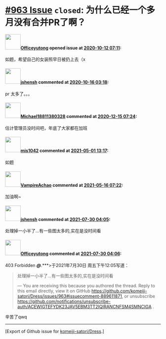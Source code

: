# [\#963 Issue](https://github.com/komeiji-satori/Dress/issues/963) `closed`: 为什么已经一个多月没有合并PR了啊？

#### <img src="https://avatars.githubusercontent.com/u/9004058?v=4" width="50">[Officeyutong](https://github.com/Officeyutong) opened issue at [2020-10-12 07:11](https://github.com/komeiji-satori/Dress/issues/963):

如题，希望自己的女装照早日被扔上去（x

#### <img src="https://avatars.githubusercontent.com/u/11555188?u=a30048e930d245fed6f3ced3ecb01e97b9f3f6cc&v=4" width="50">[jshensh](https://github.com/jshensh) commented at [2020-10-16 03:18](https://github.com/komeiji-satori/Dress/issues/963#issuecomment-709706696):

pr 太多了。。。

#### <img src="https://avatars.githubusercontent.com/u/37589122?u=3588966f172354634a5db598b09acccfa8a7faa3&v=4" width="50">[Michael18811380328](https://github.com/Michael18811380328) commented at [2020-12-15 07:24](https://github.com/komeiji-satori/Dress/issues/963#issuecomment-745107096):

估计管理员没时间吧，年底了大家都在加班

#### <img src="https://avatars.githubusercontent.com/u/53249654?u=dece9f467d9de74f43f84f6bdccf9f7ea81c0b7a&v=4" width="50">[mis1042](https://github.com/mis1042) commented at [2021-05-01 13:17](https://github.com/komeiji-satori/Dress/issues/963#issuecomment-830631500):

如题

#### <img src="https://avatars.githubusercontent.com/u/52746628?u=3e7f85e2ba0f2f45491e27235f8980a767a8c38c&v=4" width="50">[VampireAchao](https://github.com/VampireAchao) commented at [2021-05-16 07:22](https://github.com/komeiji-satori/Dress/issues/963#issuecomment-841780236):

加油啊~

#### <img src="https://avatars.githubusercontent.com/u/11555188?u=a30048e930d245fed6f3ced3ecb01e97b9f3f6cc&v=4" width="50">[jshensh](https://github.com/jshensh) commented at [2021-07-30 04:05](https://github.com/komeiji-satori/Dress/issues/963#issuecomment-889611871):

处理掉一小半了...有一些图太多的,实在是没时间看

#### <img src="https://avatars.githubusercontent.com/u/9004058?v=4" width="50">[Officeyutong](https://github.com/Officeyutong) commented at [2021-07-30 04:06](https://github.com/komeiji-satori/Dress/issues/963#issuecomment-889612298):

403 Forbidden ***@***.***>于2021年7月30日 周五下午12:05写道：

> 处理掉一小半了...有一些图太多的,实在是没时间看
>
> —
> You are receiving this because you authored the thread.
> Reply to this email directly, view it on GitHub
> <https://github.com/komeiji-satori/Dress/issues/963#issuecomment-889611871>,
> or unsubscribe
> <https://github.com/notifications/unsubscribe-auth/ACEWIGTEFYDK23JAV5EBM3TT2IQIRANCNFSM4SMNCIGA>
> .
>
辛苦了qwq


-------------------------------------------------------------------------------



[Export of Github issue for [komeiji-satori/Dress](https://github.com/komeiji-satori/Dress).]
